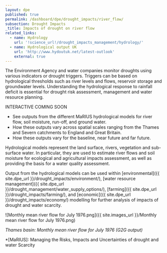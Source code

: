 ```yaml
---
layout: dpe
published: true
permalink: /dashboard/dpe/drought_impacts/river_flow/
subsection: Drought Impacts
_title: Impacts of drought on river flow
related_links:
  - name: Hydrology
    url: '!science_url!/drought_impacts_management/hydrology/'
  - name: Hydrological output UK
    url: 'http://www.hydoutuk.net/latest-outlook'
    external: true
---
```

The Environment Agency and water companies monitor droughts using various indicators or drought triggers. Triggers can be based on hydrological thresholds such as river levels and flows, reservoir storage and groundwater levels. Understanding the hydrological response to rainfall deficit is essential for drought risk assessment, management and water resource planning.

<div id="coming-soon">
	<div class="ident">INTERACTIVE <span class="cs">COMING SOON</span></div>
	<div class="description">
		<ul>
			<li>See outputs from the different MaRIUS hydrological models for river flow, soil moisture, run-off, and ground water.</li>
			<li>How these outputs vary across spatial scales ranging from the Thames and Severn catchments to England and Great Britain.</li>
			<li>How these outputs vary for the baseline, near future and far future.</li>
		</ul>
	</div>
</div>

Hydrological models represent the land surface, rivers, vegetation and sub-surface water. In particular, they are used to estimate river flows and soil moisture for ecological and agricultural impacts assessment, as well as providing the basis for a water quality assessment.

Output from the hydrological models can be used within [environmental]({{ site.dpe_url }}/drought_impacts/environment/), [water resource management]({{ site.dpe_url }}/drought_management/water_supply_options/), [farming]({{ site.dpe_url }}/drought_impacts/farming/), and [economic]({{ site.dpe_url }}/drought_impacts/economy/) modelling for further analysis of impacts of drought and water scarcity.

![Monthly mean river flow for July 1976.png]({{ site.images_url }}/Monthly mean river flow for July 1976.png)

_Thames basin: Monthly mean river flow for July 1976 (G2G output)_

*[MaRIUS]:  Managing the Risks, Impacts and Uncertainties of drought and water Scarcity